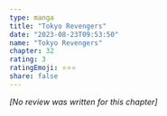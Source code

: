 ```yaml
---
type: manga
title: "Tokyo Revengers"
date: "2023-08-23T09:53:50"
name: "Tokyo Revengers"
chapter: 32
rating: 3
ratingEmoji: ⭐️⭐️⭐️
share: false
---
```


_[No review was written for this chapter]_
